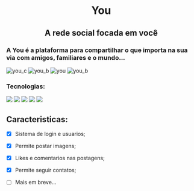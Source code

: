 <h1 align="center">You </h1>
<h2 align="center"> A rede social focada em você </h2>

<h3> A You é a plataforma para compartilhar o que importa na sua via com amigos, familiares e o mundo... </h3>

![you_c](https://github.com/plotzZzky/You/assets/12895974/a09249fc-abd0-4cba-b18b-083dd842a40a)
![you_b](https://github.com/plotzZzky/You/assets/12895974/710c9984-4fbb-479c-926b-11d1f10e6ea9)
![you](https://github.com/plotzZzky/You/assets/12895974/73c1b012-9946-492f-b73f-5c60aee730b3)
![you_b](https://github.com/plotzZzky/You/assets/12895974/26173e39-9874-463b-a3a5-9abad0f9dda5)



<span>
  <h3> Tecnologias: </h3>
  <img src="https://img.shields.io/badge/Django-092E20?style=for-the-badge&logo=django&logoColor=green" />
  <img src="https://img.shields.io/badge/django%20rest-ff1709?style=for-the-badge&logo=django&logoColor=white" />
  <img src="https://img.shields.io/badge/PostgreSQL-316192?style=for-the-badge&logo=postgresql&logoColor=white" />
  <img src="https://img.shields.io/badge/React-20232A?style=for-the-badge&logo=react&logoColor=61DAFB" />
  <img src="https://img.shields.io/badge/Next-black?style=for-the-badge&logo=next.js&logoColor=white" />
</span>

## Caracteristicas:

- [x] Sistema de login e usuarios;
- [x] Permite postar imagens;
- [x] Likes e comentarios nas postagens;
- [x] Permite seguir contatos;
- [ ] Mais em breve... 


